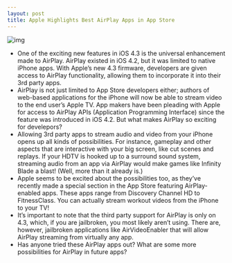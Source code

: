 ```yaml
---
layout: post
title: Apple Highlights Best AirPlay Apps in App Store
---
```

![img](http://media.idownloadblog.com/wp-content/uploads/2011/03/AirPlay-enabled-apps-e1300135346111.jpeg)
* One of the exciting new features in iOS 4.3 is the universal enhancement made to AirPlay. AirPlay existed in iOS 4.2, but it was limited to native iPhone apps. With Apple’s new 4.3 firmware, developers are given access to AirPlay functionality, allowing them to incorporate it into their 3rd party apps.
* AirPlay is not just limited to App Store developers either; authors of web-based applications for the iPhone will now be able to stream video to the end user’s Apple TV. App makers have been pleading with Apple for access to AirPlay APIs (Application Programming Interface) since the feature was introduced in iOS 4.2. But what makes AirPlay so exciting for develepors?
* Allowing 3rd party apps to stream audio and video from your iPhone opens up all kinds of possibilities. For instance, gameplay and other aspects that are interactive with your big screen, like cut scenes and replays. If your HDTV is hooked up to a surround sound system, streaming audio from an app via AirPlay would make games like Infinity Blade a blast! (Well, more than it already is.)
* Apple seems to be excited about the possibilities too, as they’ve recently made a special section in the App Store featuring AirPlay-enabled apps. These apps range from Discovery Channel HD to FitnessClass. You can actually stream workout videos from the iPhone to your TV!
* It’s important to note that the third party support for AirPlay is only on 4.3, which, if you are jailbroken, you most likely aren’t using. There are, however, jailbroken applications like AirVideoEnabler that will allow AirPlay streaming from virtually any app.
* Has anyone tried these AirPlay apps out? What are some more possibilities for AirPlay in future apps?

